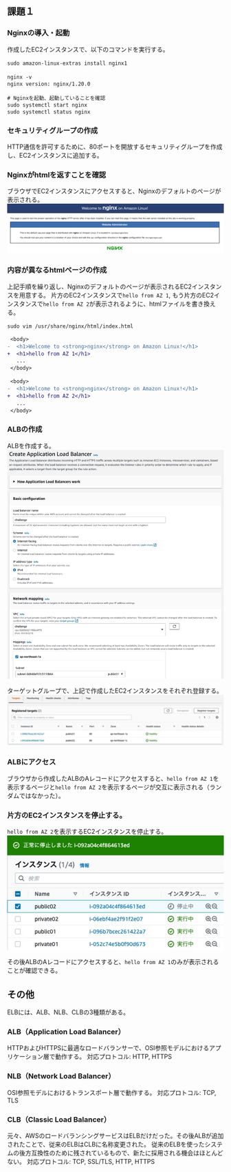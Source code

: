 ## 課題１
### Nginxの導入・起動
作成したEC2インスタンスで、以下のコマンドを実行する。
```shell
sudo amazon-linux-extras install nginx1

nginx -v
nginx version: nginx/1.20.0

# Nginxを起動、起動していることを確認
sudo systemctl start nginx
sudo systemctl status nginx
```

### セキュリティグループの作成
HTTP通信を許可するために、80ポートを開放するセキュリティグループを作成し、EC2インスタンスに追加する。

### Nginxがhtmlを返すことを確認
ブラウザでEC2インスタンスにアクセスすると、Nginxのデフォルトのページが表示される。
![](./images/nginx.png)

### 内容が異なるhtmlページの作成
上記手順を繰り返し、Nginxのデフォルトのページが表示されるEC2インスタンスを用意する。
片方のEC2インスタンスで`hello from AZ 1`, もう片方のEC2インスタンスで`hello from AZ 2`が表示されるように、htmlファイルを書き換える。
```shell
sudo vim /usr/share/nginx/html/index.html
```
```diff
 <body>
-  <h1>Welcome to <strong>nginx</strong> on Amazon Linux!</h1>
+  <h1>hello from AZ 1</h1>
   ...
 </body>
```

```diff
 <body>
-  <h1>Welcome to <strong>nginx</strong> on Amazon Linux!</h1>
+  <h1>hello from AZ 2</h1>
   ...
 </body>
```

### ALBの作成
ALBを作成する。
![](./images/create_alb.png)

ターゲットグループで、上記で作成したEC2インスタンスをそれぞれ登録する。
![](./images/target_group.png)

### ALBにアクセス
ブラウザから作成したALBのAレコードにアクセスすると、`hello from AZ 1`を表示するページと`hello from AZ 2`を表示するページが交互に表示される（ランダムではなかった）。

### 片方のEC2インスタンスを停止する。
`hello from AZ 2`を表示するEC2インスタンスを停止する。
![](./images/stop_ec2.png)

その後ALBのAレコードにアクセスすると、`hello from AZ 1`のみが表示されることが確認できる。

## その他
ELBには、ALB、NLB、CLBの3種類がある。

### ALB（Application Load Balancer）
HTTPおよびHTTPSに最適なロードバランサーで、OSI参照モデルにおけるアプリケーション層で動作する。
対応プロトコル: HTTP, HTTPS 

### NLB（Network Load Balancer）
OSI参照モデルにおけるトランスポート層で動作する。
対応プロトコル: TCP, TLS

### CLB（Classic Load Balancer）
元々、AWSのロードバランシングサービスはELBだけだった。その後ALBが追加されたことで、従来のELBはCLBに名称変更された。
従来のELBを使ったシステムの後方互換性のために残されているもので、新たに採用される機会はほとんどない。
対応プロトコル: TCP, SSL/TLS, HTTP, HTTPS
